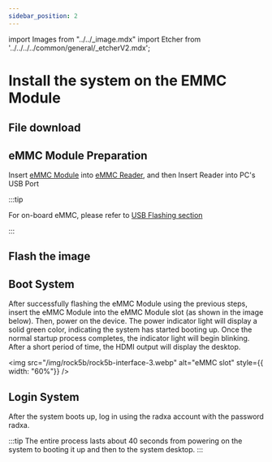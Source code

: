 ```yaml
---
sidebar_position: 2
---
```


import Images from "../../\_image.mdx"
import Etcher from '../../../../common/general/\_etcherV2.mdx';

# Install the system on the EMMC Module

## File download

<Images loader={false} rock5b_system_img={true} rock5b_system_img_61={true} rock5bp_system_img={true} spi_img={false} />

## eMMC Module Preparation

Insert [eMMC Module](../../../../accessories/emmc_module) into [eMMC Reader](../../../../accessories/emmc_reader), and then Insert Reader into PC's USB Port

:::tip

For on-board eMMC, please refer to [USB Flashing section](../../low-level-dev/maskrom/)

:::

## Flash the image

<Etcher/>

## Boot System

After successfully flashing the eMMC Module using the previous steps, insert the eMMC Module into the eMMC Module slot (as shown in the image below). Then, power on the device. The power indicator light will display a solid green color, indicating the system has started booting up. Once the normal startup process completes, the indicator light will begin blinking. After a short period of time, the HDMI output will display the desktop.

<img
src="/img/rock5b/rock5b-interface-3.webp"
alt="eMMC slot"
style={{ width: "60%"}}
/>

## Login System

After the system boots up, log in using the radxa account with the password radxa.

:::tip
The entire process lasts about 40 seconds from powering on the system to booting it up and then to the system desktop.
:::

